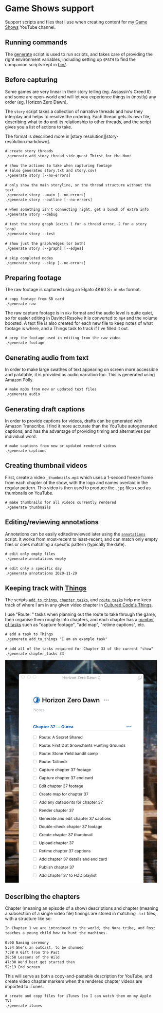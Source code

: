 Game Shows support
==================

Support scripts and files that I use when creating content for my
[Game Shows][gs] YouTube channel.

[gs]: https://www.youtube.com/channel/UCI0KNfM-b2vXKPY4QwJ0_oQ


## Running commands

The [generate](generate) script is used to run scripts, and takes care
of providing the right environment variables, including setting up `$PATH`
to find the companion scripts kept in [bin/](bin).


## Before capturing

Some games are very linear in their story telling (eg. Assassin's Creed II)
and some are open-world and will let you experience things in (mostly) any
order (eg. Horizon Zero Dawn).

The `story` script takes a collection of narrative threads and how they
interplay and helps to resolve the ordering. Each thread gets its own file,
describing what to do and its relationship to other threads, and the script
gives you a list of actions to take.

The format is described more in [story resolution][story-resolution.markdown].

    # create story threads
    ./generate add_story_thread side-quest Thirst for the Hunt

    # show the actions to take when capturing footage
    # (also generates story.txt and story.csv)
    ./generate story [--no-errors]

    # only show the main storyline, or the thread structure without the text
    ./generate story --main [--no-errors]
    ./generate story --outline [--no-errors]

    # when something isn't connecting right, get a bunch of extra info
    ./generate story --debug

    # test the story graph (exits 1 for a thread error, 2 for a story loop)
    ./generate story --test

    # show just the graph/edges (or both)
    ./generate story [--graph] [--edges]

    # skip completed nodes
    ./generate story --skip [--no-errors]

## Preparing footage

The raw footage is captured using an Elgato 4K60 S+ in `mkv` format.

    # copy footage from SD card
    ./generate raw

The raw capture footage is in `mkv` format and the audio level is quite quiet,
so for easier editing in Davinci Resolve it is converted to `mp4` and the
volume boosted. A text file is also created for each new file to keep notes of
what footage is where, and a Things task to track if I've filled it out.

    # prep the footage used in editing from the raw video
    ./generate footage


## Generating audio from text

In order to make large swathes of text appearing on screen more accessible
and palatable, it is provided as audio narration too. This is generated
using Amazon Polly.

    # make mp3s from new or updated text files
    ./generate audio


## Generating draft captions

In order to provide captions for videos, drafts can be generated with Amazon
Transcribe. I find it more accurate than the YouTube autogenerated captions,
and has the advantage of providing timing and alternatives per individual
word.

    # make captions from new or updated rendered videos
    ./generate captions


## Creating thumbnail videos

First, create a video `_thumbnails.mp4` which uses a 1-second freeze frame
from each chapter of the show, with the logo and names overlaid in the regular
pattern. This video is then used to produce the `.jpg` files used as thumbnails
on YouTube.

    # make thumbnails for all videos currently rendered
    ./generate thumbnails


## Editing/reviewing annotations

Annotations can be easily edited/reviewed later using the
[`annotations`](bin/annotations) script. It works from most-recent to
least-recent, and can match only empty files or ones matching a specific
pattern (typically the date).

    # edit only empty files
    ./generate annotations empty

    # edit only a specific day
    ./generate annotations 2020-11-20


## Keeping track with [Things][th]

The scripts [`add_to_things`](bin/add_to_things), 
[`chapter_tasks`](bin/chapter_tasks),
and [`route_tasks`](bin/route_tasks)
help me keep track of where I am in any given video chapter in 
[Cultured Code's Things][th].

I use "Route: " tasks when planning out the route to take through the game,
then organise them roughly into chapters, and each chapter has a
[number of tasks](Horizon%20Zero%20Dawn/things.tasks)
such as "capture footage",
"add map", "retime captions", etc.

    # add a task to Things
    ./generate add_to_things "I am an example task"

    # add all of the tasks required for Chapter 33 of the current "show"
    ./generate chapter_tasks 33

![Example chapter in Things](chapter.png)

[th]: http://culturedcode.com/things/


## Describing the chapters

Chapter (meaning an episode of a show) descriptions and chapter (meaning a
subsection of a single video file) timings are stored in matching `.txt`
files, with a structure like so:

    In Chapter 1 we are introduced to the world, the Nora tribe, and Rost
    teaches a young child how to hunt the machines.

    0:00 Naming ceremony
    5:54 She's an outcast, to be shunned
    7:58 A Gift from the Past
    28:58 Lessons of the Wild
    47:30 We'd best get started then
    52:13 End screen

This will serve as both a copy-and-pastable description for YouTube, and
create video chapter markers when the rendered chapter videos are imported to
iTunes.

    # create and copy files for iTunes (so I can watch them on my Apple TV)
    ./generate itunes

